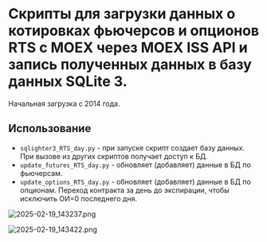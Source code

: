 # Скрипты для загрузки данных о котировках фьючерсов и опционов RTS с MOEX через MOEX ISS API и запись полученных данных в базу данных SQLite 3.  

Начальная загрузка с 2014 года.

## Использование

* `sqlighter3_RTS_day.py` - при запуске скрипт создает базу данных. 
При вызове из других скриптов получает доступ к БД.
* `update_futures_RTS_day.py` - обновляет (добавляет) данные в БД по фьючерсам.
* `update_options_RTS_day.py` - обновляет (добавляет) данные в БД по опционам.
Переход контракта за день до экспирации, чтобы исключить ОИ=0 последнего дня.

![2025-02-19_143237.png](2025-02-19_143237.png)

![2025-02-19_143422.png](2025-02-19_143422.png)
